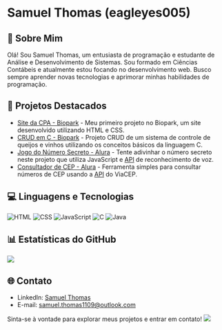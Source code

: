 # Samuel Thomas (eagleyes005)

## 💫 Sobre Mim
Olá! Sou Samuel Thomas, um entusiasta de programação e estudante de Análise e Desenvolvimento de Sistemas. Sou formado em Ciências Contábeis e atualmente estou focando no desenvolvimento web. Busco sempre aprender novas tecnologias e aprimorar minhas habilidades de programação.

## 📜 Projetos Destacados
- [Site da CPA - Biopark](https://github.com/eagleyes005/Site_CPA) - Meu primeiro projeto no Biopark, um site desenvolvido utilizando HTML e CSS.
- [CRUD em C - Biopark](https://github.com/eagleyes005/Projeto_Sistema_Queijos_e_Vinhos) - Projeto CRUD de um sistema de controle de queijos e vinhos utilizando os conceitos básicos da linguagem C.
- [Jogo do Número Secreto - Alura](https://github.com/eagleyes005/numero-secreto) - Tente adivinhar o número secreto neste projeto que utiliza JavaScript e [API](https://developer.mozilla.org/en-US/docs/Web/API/Web_Speech_API) de reconhecimento de voz.
- [Consultador de CEP - Alura](https://github.com/eagleyes005/consultador-de-cep) - Ferramenta simples para consultar números de CEP usando a [API](https://viacep.com.br/) do ViaCEP.

## 💻 Linguagens e Tecnologias
![HTML](https://img.shields.io/badge/HTML-Intermedi%C3%A1rio-orange)
![CSS](https://img.shields.io/badge/CSS-Intermedi%C3%A1rio-blue)
![JavaScript](https://img.shields.io/badge/JavaScript-Iniciante-yellow)
![C](https://img.shields.io/badge/C-Iniciante-lightblue)
![Java](https://img.shields.io/badge/Java-Iniciante-red)

## 📊 Estatísticas do GitHub
![](https://github-readme-streak-stats.herokuapp.com/?user=eagleyes005&theme=dark&hide_border=true)<br/>

## 🌐 Contato
- LinkedIn: [Samuel Thomas](https://www.linkedin.com/in/samuelt005/)
- E-mail: samuel.thomas1109@outlook.com

Sinta-se à vontade para explorar meus projetos e entrar em contato!
[![](https://visitcount.itsvg.in/api?id=eagleyes005&icon=2&color=4)](https://visitcount.itsvg.in)
